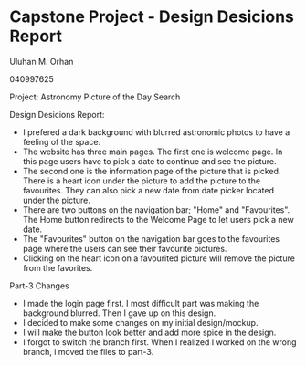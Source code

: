 # Capstone Project - Design Desicions Report

Uluhan M. Orhan

040997625

Project: Astronomy Picture of the Day Search

Design Desicions Report:

 - I prefered a dark background with blurred astronomic photos to have a feeling of the space.
 - The website has three main pages. The first one is welcome page. In this page users have to pick a date to continue and see the picture.
 - The second one is the information page of the picture that is picked. There is a heart icon under the picture to add the picture to the favourites. They can also pick a new date from date picker located under the picture.
 - There are two buttons on the navigation bar; "Home" and "Favourites". The Home button redirects to the Welcome Page to let users pick a new date.
 - The "Favourites" button on the navigation bar goes to the favourites page where the users can see their favourite pictures.
 - Clicking on the heart icon on a favourited picture will remove the picture from the favorites.

Part-3 Changes
- I made the login page first. I most difficult part was making the background blurred. Then I gave up on this design.
- I decided to make some changes on my initial design/mockup.
- I will make the button look better and add more spice in the design.
- I forgot to switch the branch first. When I realized I worked on the wrong branch, i moved the files to part-3.
